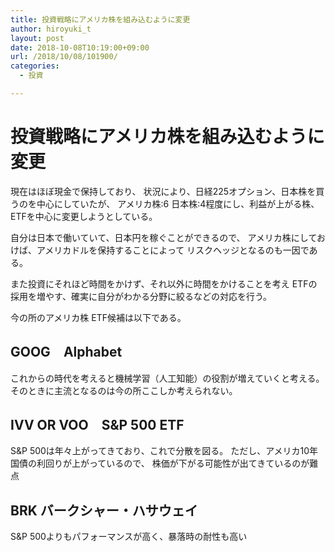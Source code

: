 ```yaml
---
title: 投資戦略にアメリカ株を組み込むように変更
author: hiroyuki_t
layout: post
date: 2018-10-08T10:19:00+09:00
url: /2018/10/08/101900/
categories:
  - 投資

---
```


# 投資戦略にアメリカ株を組み込むように変更

現在はほぼ現金で保持しており、
状況により、日経225オプション、日本株を買うのを中心にしていたが、
アメリカ株:6 日本株:4程度にし、利益が上がる株、ETFを中心に変更しようとしている。

自分は日本で働いていて、日本円を稼ぐことができるので、
アメリカ株にしておけば、アメリカドルを保持することによって
リスクヘッジとなるのも一因である。

また投資にそれほど時間をかけず、それ以外に時間をかけることを考え
ETFの採用を増やす、確実に自分がわかる分野に絞るなどの対応を行う。


今の所のアメリカ株 ETF候補は以下である。

## GOOG　Alphabet
これからの時代を考えると機械学習（人工知能）の役割が増えていくと考える。
そのときに主流となるのは今の所ここしか考えられない。

## IVV OR VOO　S&P 500 ETF
S&P 500は年々上がってきており、これで分散を図る。
ただし、アメリカ10年国債の利回りが上がっているので、
株価が下がる可能性が出てきているのが難点

## BRK バークシャー・ハサウェイ
S&P 500よりもパフォーマンスが高く、暴落時の耐性も高い







